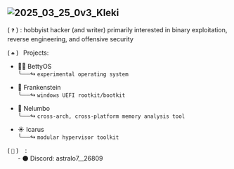 ## ![2025_03_25_0v3_Kleki](https://github.com/user-attachments/assets/85f8dee5-c8ef-4809-b170-88089f53cf2f)

( `❓` ) : hobbyist hacker (and writer) primarily interested in binary exploitation, reverse engineering, and offensive security 

 
( `☘️` ) &ensp;Projects:  <br>
 - ✌🏾 BettyOS <br>
   ╰──↬ `experimental operating system`
 &nbsp;

 - 🧟 Frankenstein <br>
   ╰──↬ `windows UEFI rootkit/bootkit`
 &nbsp;

 - 🏮 Nelumbo <br>
   ╰──↬ `cross-arch, cross-platform memory analysis tool`
 &nbsp;

 - ☀️ Icarus <br>
   ╰──↬ `modular hypervisor toolkit`
 &nbsp;

( `🔗` ) &ensp; :  <br>
  &nbsp; &nbsp; &nbsp;  - ⚫ Discord: astralo7__26809 <br>
  
